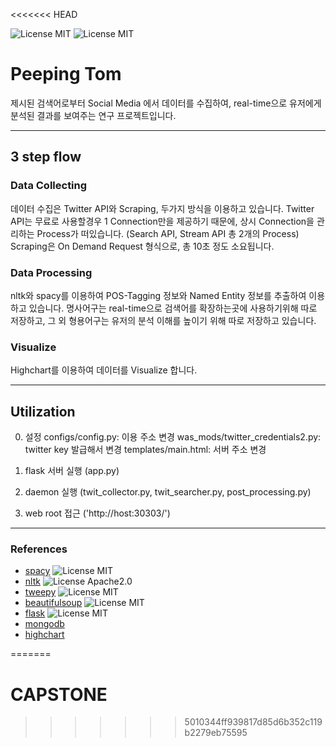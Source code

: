 <<<<<<< HEAD

![License MIT](https://img.shields.io/badge/License-MIT-red.svg)
![License MIT](https://img.shields.io/badge/data-web-blue.svg)

# Peeping Tom
제시된 검색어로부터 Social Media 에서 데이터를 수집하여, real-time으로 유저에게 분석된 결과를 보여주는 연구 프로젝트입니다.
___
## 3 step flow
### Data Collecting
데이터 수집은 Twitter API와 Scraping, 두가지 방식을 이용하고 있습니다.
Twitter API는 무료로 사용할경우 1 Connection만을 제공하기 때문에, 상시 Connection을 관리하는 Process가 떠있습니다. (Search API, Stream API 총 2개의 Process)
Scraping은  On Demand Request 형식으로, 총 10초 정도 소요됩니다.

### Data Processing
nltk와 spacy를 이용하여 POS-Tagging 정보와 Named Entity 정보를 추출하여 이용하고 있습니다.
명사어구는 real-time으로 검색어를 확장하는곳에 사용하기위해 따로 저장하고,  그 외 형용어구는 유저의 분석 이해를 높이기 위해 따로 저장하고 있습니다. 

### Visualize
Highchart를 이용하여 데이터를 Visualize 합니다.
___
## Utilization
0. 설정
configs/config.py: 이용 주소 변경
was_mods/twitter_credentials2.py: twitter key 발급해서 변경
templates/main.html: 서버 주소 변경

1. flask 서버 실행 (app.py)
2. daemon 실행 (twit_collector.py, twit_searcher.py, post_processing.py)
3. web root 접근 ('http://host:30303/')

___
### References
* [spacy](https://github.com/explosion/spaCy) ![License MIT](https://img.shields.io/badge/License-MIT-red.svg)
* [nltk](https://github.com/nltk/nltk) ![License Apache2.0](https://img.shields.io/badge/License-Apache%202.0-yellowgreen.svg)
* [tweepy](https://github.com/tweepy/tweepy) ![License MIT](https://img.shields.io/badge/License-MIT-red.svg)
* [beautifulsoup](https://www.crummy.com/software/BeautifulSoup/) ![License MIT](https://img.shields.io/badge/License-CC-orange.svg)
* [flask](http://flask.pocoo.org/docs/1.0/) ![License MIT](https://img.shields.io/badge/License-BSD-brightgreen.svg)
* [mongodb](https://www.mongodb.com)
* [highchart](https://www.highcharts.com)

=======
# CAPSTONE
>>>>>>> 5010344ff939817d85d6b352c119b2279eb75595
